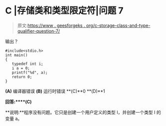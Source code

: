 # C |存储类和类型限定符|问题 7

> 原文:[https://www . geesforgeks . org/c-storage-class-and-type-qualifier-question-7/](https://www.geeksforgeeks.org/c-storage-classes-and-type-qualifiers-question-7/)

输出？

```
#include<stdio.h>
int main()
{
   typedef int i;
   i a = 0;
   printf("%d", a);
   return 0;
}
```

**(A)** 编译器错误
**(B)** 运行时错误
**(C)**0
**(D)**1

**回答:****(C)**

**说明:**程序没有问题。它只是创建一个用户定义的类型 I，并创建一个类型 I 的变量 a。